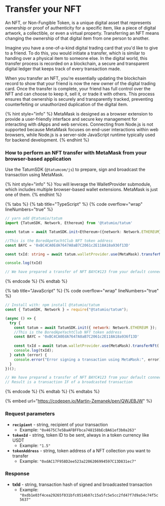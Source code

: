 # Transfer your NFT

An NFT, or Non-Fungible Token, is a unique digital asset that represents ownership or proof of authenticity for a specific item, like a piece of digital artwork, a collectible, or even a virtual property. Transferring an NFT means changing the ownership of that digital item from one person to another.

Imagine you have a one-of-a-kind digital trading card that you'd like to give to a friend. To do this, you would initiate a transfer, which is similar to handing over a physical item to someone else. In the digital world, this transfer process is recorded on a blockchain, a secure and transparent digital ledger that keeps track of every transaction made.

When you transfer an NFT, you're essentially updating the blockchain record to show that your friend is now the new owner of the digital trading card. Once the transfer is complete, your friend has full control over the NFT and can choose to keep it, sell it, or trade it with others. This process ensures that ownership is securely and transparently tracked, preventing counterfeiting or unauthorized duplication of the digital item.

{% hint style="info" %}
MetaMask is designed as a browser extension to provide a user-friendly interface and secure key management for interacting with dApps and web services. Connecting from Node.js is not supported because MetaMask focuses on end-user interactions within web browsers, while Node.js is a server-side JavaScript runtime typically used for backend development.
{% endhint %}

### How to perform an NFT transfer with MetaMask from your browser-based application

Use the TatumSDK (`@tatumcom/js`) to prepare, sign and broadcast the transaction using MetaMask.

{% hint style="info" %}
You will leverage the WalletProvider submodule, which includes multiple browser-based wallet extensions. MetaMask is just one of them.
{% endhint %}

{% tabs %}
{% tab title="TypeScript" %}
{% code overflow="wrap" lineNumbers="true" %}
```typescript
// yarn add @tatumio/tatum
import {TatumSDK, Network, Ethereum} from '@tatumio/tatum'

const tatum = await TatumSDK.init<Ethereum>({network: Network.ETHEREUM})

//This is the BoredApeYachtClub NFT token address
const BAYC = '0xBC4CA0EdA7647A8aB7C2061c2E118A18a936f13D'

const txId: string = await tatum.walletProvider.use(MetaMask).transferNft('0x4675C7e5BaAFBFFbca748158bEcBA61ef3b0a263', '123', BAYC)

console.log(txId)

// We have prepared a transfer of NFT BAYC#123 from your default connected MetaMask account to the recipient - 0x4675C7e5BaAFBFFbca748158bEcBA61ef3b0a263
```
{% endcode %}
{% endtab %}

{% tab title="JavaScript" %}
{% code overflow="wrap" lineNumbers="true" %}
```javascript
// Install with: npm install @tatumio/tatum
const { TatumSDK, Network } = require("@tatumio/tatum");

(async () => {
  try {
    const tatum = await TatumSDK.init({ network: Network.ETHEREUM });
    //This is the BoredApeYachtClub NFT token address
    const BAYC = '0xBC4CA0EdA7647A8aB7C2061c2E118A18a936f13D'
    
    const txId = await tatum.walletProvider.use(MetaMask).transferNft('0x4675C7e5BaAFBFFbca748158bEcBA61ef3b0a263', '123', BAYC);
    console.log(txId);
  } catch (error) {
    console.error("Error signing a transaction using MetaMask:", error);
  }
})();

// We have prepared a transfer of NFT BAYC#123 from your default connected MetaMask account to the recipient - 0x4675C7e5BaAFBFFbca748158bEcBA61ef3b0a263
// Result is a transaction IF of a broadcasted transaction
```
{% endcode %}
{% endtab %}
{% endtabs %}



{% embed url="https://codepen.io/Martin-Zemanek/pen/QWJEBJW" %}

### Request parameters

* **`recipient`** - string, recipient of your transaction
  * Example: `"0x4675C7e5BaAFBFFbca748158bEcBA61ef3b0a263"`
* **`tokenId`** - string, token ID to be sent, always in a token currency like USDT
  * Example: `"1.5"`
* **`tokenAddress`** - string, token address of a NFT collection you want to transfer
  * Example: `"0xdAC17F958D2ee523a2206206994597C13D831ec7"`

### Response

* **txId** - string, transaction hash of signed and broadcasted transaction
  * Example: `"0xdb1e03f4cea29265f031bfc0514b07c15a5fc5e5cc2fd47f7d9a54c74f5c5637"`
